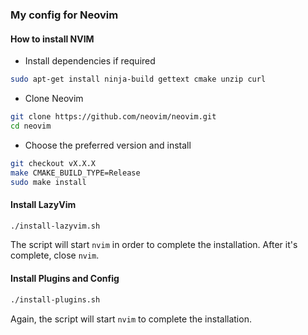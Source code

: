 ### My config for Neovim


#### How to install NVIM

 - Install dependencies if required

 ```bash
sudo apt-get install ninja-build gettext cmake unzip curl
```

 - Clone Neovim

 ```bash
git clone https://github.com/neovim/neovim.git
cd neovim 
```

 - Choose the preferred version and install

 ```bash
git checkout vX.X.X
make CMAKE_BUILD_TYPE=Release
sudo make install 
```

#### Install LazyVim

```bash
./install-lazyvim.sh
```

The script will start `nvim` in order to complete the installation. After it's complete, close `nvim`.


#### Install Plugins and Config
```bash
./install-plugins.sh
```

Again, the script will start `nvim` to complete the installation.
```
```
